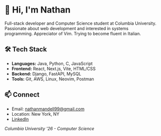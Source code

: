 # 👋 Hi, I'm Nathan

Full-stack developer and Computer Science student at Columbia University. Passionate about web development and interested in systems programming. Appreciator of Vim. Trying to become fluent in Italian.

## 🛠️ Tech Stack
- **Languages:** Java, Python, C, JavaScript
- **Frontend:** React, Next.js, Vite, HTML/CSS
- **Backend:** Django, FastAPI, MySQL
- **Tools:** Git, AWS, Linux, Neovim, Postman

## 📫 Connect
- Email: nathanmandell99@gmail.com
- Location: New York, NY
- [LinkedIn](https://www.linkedin.com/in/nathan-mandell-a667962a1/)

_Columbia University '26 - Computer Science_
